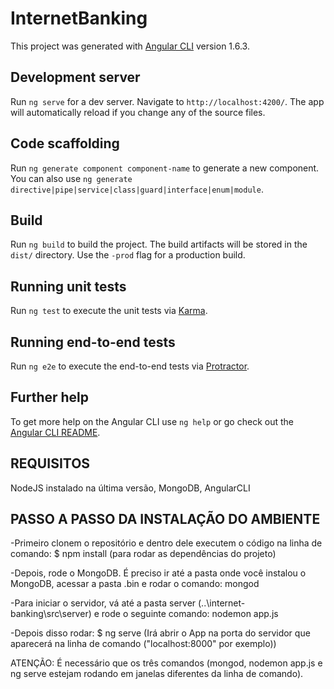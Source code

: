 # InternetBanking

This project was generated with [Angular CLI](https://github.com/angular/angular-cli) version 1.6.3.

## Development server

Run `ng serve` for a dev server. Navigate to `http://localhost:4200/`. The app will automatically reload if you change any of the source files.

## Code scaffolding

Run `ng generate component component-name` to generate a new component. You can also use `ng generate directive|pipe|service|class|guard|interface|enum|module`.

## Build

Run `ng build` to build the project. The build artifacts will be stored in the `dist/` directory. Use the `-prod` flag for a production build.

## Running unit tests

Run `ng test` to execute the unit tests via [Karma](https://karma-runner.github.io).

## Running end-to-end tests

Run `ng e2e` to execute the end-to-end tests via [Protractor](http://www.protractortest.org/).

## Further help

To get more help on the Angular CLI use `ng help` or go check out the [Angular CLI README](https://github.com/angular/angular-cli/blob/master/README.md).

## REQUISITOS
NodeJS instalado na última versão, MongoDB, AngularCLI

## PASSO A PASSO DA INSTALAÇÃO DO AMBIENTE
-Primeiro clonem o repositório e dentro dele executem o código na linha de comando:
    $ npm install (para rodar as dependências do projeto)

-Depois, rode o MongoDB. É preciso ir até a pasta onde você instalou o MongoDB, acessar a pasta .bin e rodar o comando:
    mongod

-Para iniciar o servidor, vá até a pasta server (..\internet-banking\src\server) e rode o seguinte comando:
    nodemon app.js

-Depois disso rodar:
    $ ng serve (Irá abrir o App na porta do servidor que aparecerá na linha de comando ("localhost:8000" por exemplo))

ATENÇÃO: É necessário que os três comandos (mongod, nodemon app.js e ng serve estejam rodando em janelas diferentes da linha de comando).